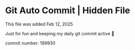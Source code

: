 # Git Auto Commit | Hidden File

This file was added Feb 12, 2025

Just for fun and keeping my daily git commit active 🤪

commit number: 199930
